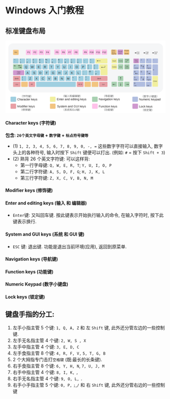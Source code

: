 # Windows 入门教程 


<p color="#">   </p>

## 标准键盘布局

<img src="./win-images/keyboard.svg.png" style="display:block; margin-left: 0;"> 

#### Character keys (字符键)
**包含: `26个英文字母键` + `数字键` + `标点符号键等`**

- (1) `1, 2, 3, 4, 5, 6, 7, 8, 9, 0, -, =` 这些数字字符可以直接输入, 数字头上的各种符号, 输入时按下 `Shift` 键便可以打出. (例如: `#` = 按下 `Shift + 3`)
- (2) 熟背 26 个英文字符键: 可以这样背:
    + 第一行字母键: `Q, W, E, R, T`; `Y, U, I, O, P`
    + 第二行字符键: `A, S, D, F, G`; `H, J, K, L`
    + 第三行字符键: `Z, X, C, V, B, N, M`

#### Modifier keys (修饰键)

#### Enter and editing keys (输入 和 编辑器)
- `Enter`键: 又叫回车键. 按此键表示开始执行输入的命令, 在输入字符时, 按下此键表示换行.

#### System and GUI keys (系统 和 GUI 键)
- `ESC` 键: 退出键. 功能是退出当前环境(应用), 返回到原菜单.

#### Navigation keys (导航键)

#### Function keys (功能键)

#### Numeric Keypad (数字小键盘)

#### Lock keys (锁定键)

## 键盘手指的分工:
1. 左手小指主管 5 个键: `1, Q, A, Z` 和 左 `Shift` 键, 此外还分管左边的一些控制键. 
2. 左手无名指主管 4 个键: `2, W, S , X` 
3. 左手中指主管 4 个键: `3, E, D, C`
4. 左手食指主管 8 个键: `4, R, F, V,` `5, T, G, B`
5. 2 个大拇指专门击打`空格键` (既:最长的长条键).
6. 右手食指主管 8 个键: `6, Y, H, N`, `7, U, J, M`
7. 右手中指主管 4 个键: `8, I, K,` `,`
8. 右手无名指主管 4 个键: `9, O, L,` `.`
9. 右手小手指主管 5 个键: `0, P,` `;`,`/` 和 右 `Shift` 键, 此外还分管右边的一些控制键

